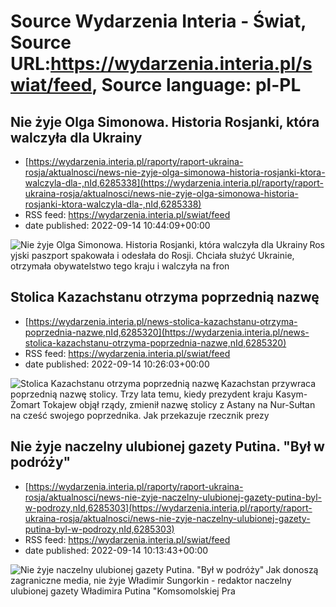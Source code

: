# Source Wydarzenia Interia - Świat, Source URL:https://wydarzenia.interia.pl/swiat/feed, Source language: pl-PL

## Nie żyje Olga Simonowa. Historia Rosjanki, która walczyła dla Ukrainy
 - [https://wydarzenia.interia.pl/raporty/raport-ukraina-rosja/aktualnosci/news-nie-zyje-olga-simonowa-historia-rosjanki-ktora-walczyla-dla-,nId,6285338](https://wydarzenia.interia.pl/raporty/raport-ukraina-rosja/aktualnosci/news-nie-zyje-olga-simonowa-historia-rosjanki-ktora-walczyla-dla-,nId,6285338)
 - RSS feed: https://wydarzenia.interia.pl/swiat/feed
 - date published: 2022-09-14 10:44:09+00:00

<p><a href="https://wydarzenia.interia.pl/raporty/raport-ukraina-rosja/aktualnosci/news-nie-zyje-olga-simonowa-historia-rosjanki-ktora-walczyla-dla-,nId,6285338"><img align="left" alt="Nie żyje Olga Simonowa. Historia Rosjanki, która walczyła dla Ukrainy" src="https://i.iplsc.com/nie-zyje-olga-simonowa-historia-rosjanki-ktora-walczyla-dla/000G2FHSUUSDG9UJ-C321.jpg" /></a>Rosyjski paszport spakowała i odesłała do Rosji. Chciała służyć Ukrainie, otrzymała obywatelstwo tego kraju i walczyła na fron

## Stolica Kazachstanu otrzyma poprzednią nazwę
 - [https://wydarzenia.interia.pl/news-stolica-kazachstanu-otrzyma-poprzednia-nazwe,nId,6285320](https://wydarzenia.interia.pl/news-stolica-kazachstanu-otrzyma-poprzednia-nazwe,nId,6285320)
 - RSS feed: https://wydarzenia.interia.pl/swiat/feed
 - date published: 2022-09-14 10:26:03+00:00

<p><a href="https://wydarzenia.interia.pl/news-stolica-kazachstanu-otrzyma-poprzednia-nazwe,nId,6285320"><img align="left" alt="Stolica Kazachstanu otrzyma poprzednią nazwę" src="https://i.iplsc.com/stolica-kazachstanu-otrzyma-poprzednia-nazwe/000G2FEO67GP9643-C321.jpg" /></a>Kazachstan przywraca poprzednią nazwę stolicy. Trzy lata temu, kiedy prezydent kraju Kasym-Żomart Tokajew objął rządy, zmienił nazwę stolicy z Astany na Nur-Sułtan na cześć swojego poprzednika. Jak przekazuje rzecznik prezy

## Nie żyje naczelny ulubionej gazety Putina. "Był w podróży"
 - [https://wydarzenia.interia.pl/raporty/raport-ukraina-rosja/aktualnosci/news-nie-zyje-naczelny-ulubionej-gazety-putina-byl-w-podrozy,nId,6285303](https://wydarzenia.interia.pl/raporty/raport-ukraina-rosja/aktualnosci/news-nie-zyje-naczelny-ulubionej-gazety-putina-byl-w-podrozy,nId,6285303)
 - RSS feed: https://wydarzenia.interia.pl/swiat/feed
 - date published: 2022-09-14 10:13:43+00:00

<p><a href="https://wydarzenia.interia.pl/raporty/raport-ukraina-rosja/aktualnosci/news-nie-zyje-naczelny-ulubionej-gazety-putina-byl-w-podrozy,nId,6285303"><img align="left" alt="Nie żyje naczelny ulubionej gazety Putina. &quot;Był w podróży&quot;" src="https://i.iplsc.com/nie-zyje-naczelny-ulubionej-gazety-putina-byl-w-podrozy/000G2FD5VFG45GV4-C321.jpg" /></a>Jak donoszą zagraniczne media, nie żyje Władimir Sungorkin - redaktor naczelny ulubionej gazety Władimira Putina &quot;Komsomolskiej Pra
